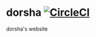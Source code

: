 # dorsha [![CircleCI](https://circleci.com/gh/dorsha/dorsha.svg?style=svg)](https://circleci.com/gh/dorsha/dorsha)

dorsha's website
